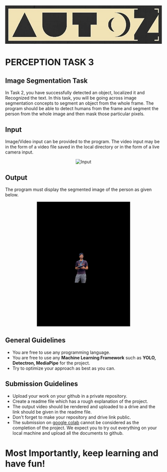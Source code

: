 <p align="center">
  <img src="https://github.com/AutoZRecruitments/Computer_Vision/blob/main/media/logo.jpeg" alt="Logo">
</p>

# PERCEPTION TASK 3

## Image Segmentation Task

In Task 2, you have successfully detected an object, localized it and Recognized the text. In this task, you will be going across image segmentation concepts to segment an object from the whole frame. The program should be able to detect humans from the frame and segment the person from the whole image and then mask those particular pixels. 

## Input

Image/Video input can be provided to the program. The video input may be in the form of a video file saved in the local directory or in the form of a live camera input.

<p align="center">
  <img src="https://github.com/AutoZRecruitments/Computer_Vision/blob/main/media/task3-inp.jpg" alt="Input" height="400" >
</p>

## Output

The program must display the segmented image of the person as given below.

<p align="center">
  <img src="https://github.com/AutoZRecruitments/Computer_Vision/blob/main/media/task3-out.jpg" alt="Output" height="400" >
</p>

## General Guidelines

 - You are free to use any programming language.
 - You are free to use any **Machine Learning Framework** such as **YOLO, Detectron, MediaPipe** for the project.
 - Try to optimize your approach as best as you can.

## Submission Guidelines

- Upload your work on your github in a private repository.	
- Create a readme file which has a rough explanation of the project.
- The output video should be rendered and uploaded to a drive and the link should be given in the readme file. 
- Don't forget to make your repository and drive link public.
- The submission on [google colab](https://colab.research.google.com/) cannot be considered as the completion of the project. We expect you to try out everything on your local machine and upload all the documents to github.

# Most Importantly, keep learning and have fun!
